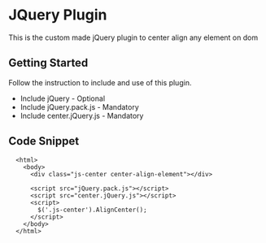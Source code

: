 # JQuery Plugin

This is the custom made jQuery plugin to center align any element on dom

## Getting Started

Follow the instruction to include and use of this plugin.
* Include jQuery - Optional
* Include jQuery.pack.js - Mandatory
* Include center.jQuery.js - Mandatory


## Code Snippet

```
  <html>
    <body>
      <div class="js-center center-align-element"></div>

      <script src="jQuery.pack.js"></script>
      <script src="center.jQuery.js"></script>
      <script>
        $('.js-center').AlignCenter();
      </script>
    </body>
  </html>
```
